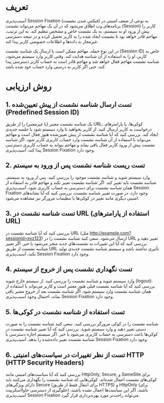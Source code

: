 # تعریف
آسیب‌پذیری Session Fixation (فیکس شدن نشست) به نوعی از ضعف امنیتی در برنامه‌های وب اطلاق می‌شود که در آن یک مهاجم می‌تواند نشست (Session) کاربر را پیش از ورود او به سیستم، به یک نشست خاص و مشخص تنظیم کند. به این ترتیب، مهاجم قادر خواهد بود تا نشست ایجاد شده را به کاربر تحمیل کرده و در نتیجه دسترسی غیرمجاز به داده‌ها و اطلاعات خصوصی کاربر پیدا کند.

در این نوع حمله، مهاجم ممکن است با ارسال یک شناسه نشست (Session ID) خاص به کاربر، او را به استفاده از آن شناسه هدایت کند. وقتی کاربر وارد سیستم می‌شود، شناسه نشست مهاجم فعال خواهد شد و مهاجم قادر است به حساب کاربر دسترسی پیدا کند، حتی اگر کاربر به درستی وارد حساب خود شده باشد.

# روش ارزیابی
## 1. تست ارسال شناسه نشست از پیش تعیین‌شده (Predefined Session ID)
یک شناسه نشست معتبر (یا غیرمعتبر) را از طریق URL، کوکی‌ها، یا پارامترهای درخواست به کاربر ارسال کنید.
از کاربر بخواهید تا وارد سیستم شود یا جلسه جدیدی ایجاد کند.
بررسی کنید که آیا شناسه نشست از پیش تعیین‌شده هنوز فعال است و مهاجم می‌تواند با استفاده از آن شناسه نشست وارد حساب کاربری کاربر شود.
اگر شناسه نشست پیش از ورود کاربر فعال باقی بماند و مهاجم بتواند به حساب کاربری دسترسی پیدا کند، آسیب‌پذیری Session Fixation وجود دارد.

## 2. تست ریست شناسه نشست پس از ورود به سیستم
وارد سیستم شوید و شناسه نشست موجود را بررسی کنید.
پس از ورود به سیستم، شناسه نشست باید تغییر کند.
اگر شناسه نشست تغییر نکند و مهاجم قادر به استفاده از همان شناسه نشست برای دسترسی به حساب کاربری شود، آسیب‌پذیری Session Fixation وجود دارد.
در صورت تغییر شناسه نشست، بررسی کنید که آیا نشانه‌های امنیتی دیگری مانند تغییر در کوکی‌ها یا تنظیمات مرورگر نیز مشاهده می‌شود.

## 3. تست شناسه نشست در URL (استفاده از پارامترهای URL)
بررسی کنید که آیا شناسه نشست در URL (مثل http://example.com?sessionid=xyz123) ارسال می‌شود.
سعی کنید شناسه نشست را در URL تغییر دهید و بررسی کنید که آیا این تغییرات به نشست‌های جدید منجر می‌شود یا خیر.
اگر تغییر شناسه نشست از طریق URL تأثیری نداشته باشد و سیستم شناسه نشست جدیدی تولید نکند، آسیب‌پذیری Session Fixation وجود دارد.

## 4. تست نگهداری نشست پس از خروج از سیستم
وارد سیستم شوید و شناسه نشست را بررسی کنید.
از سیستم خارج شوید (logout).
بررسی کنید که آیا شناسه نشست قبلی هنوز معتبر است و کاربر می‌تواند با استفاده از همان شناسه نشست وارد سیستم شود.
اگر شناسه نشست بعد از خروج معتبر باقی بماند، احتمال وجود آسیب‌پذیری Session Fixation وجود دارد.

## 5. تست استفاده از شناسه نشست در کوکی‌ها
شناسه نشست را در کوکی مرورگر بررسی کنید.
سعی کنید شناسه نشست را به صورت دستی تغییر دهید و وارد سیستم شوید.
بررسی کنید که آیا تغییر شناسه نشست در کوکی‌ها باعث دسترسی به حساب کاربری می‌شود یا خیر.
اگر سیستم اجازه دسترسی با شناسه نشست تغییر داده‌شده را بدهد، آسیب‌پذیری Session Fixation وجود دارد.

## 6. تست از نظر تغییرات در سیاست‌های امنیتی HTTP (HTTP Security Headers)
بررسی کنید که آیا سیاست‌های امنیتی مانند HttpOnly, Secure, و SameSite برای کوکی‌های نشست اعمال شده‌اند.
کوکی‌هایی که شناسه نشست را نگهداری می‌کنند باید دارای ویژگی‌های Secure (برای انتقال فقط از طریق HTTPS) و HttpOnly (برای جلوگیری از دسترسی جاوااسکریپت) باشند.
اگر این سیاست‌ها اعمال نشده باشند، آسیب‌پذیری Session Fixation می‌تواند راحت‌تر مورد بهره‌برداری قرار گیرد.

